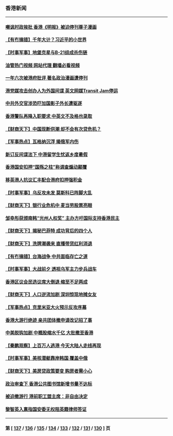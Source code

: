 ### 香港新闻
---
#### [嘲讽时政挨批 香港《明报》被迫停刊尊子漫画](../../pages/ncid1349362/n13993743.md?05120445) 
#### [【有冇搞错】千年大计？习近平的小世界](../../pages/ncid1349362/n13993867.md?05120445) 
#### [【时事军事】地堡克星与B-21组成杀伤链](../../pages/ncid1349362/n13993881.md?05120445) 
#### [油管热门视频 网站代理 翻墙必看视频](http://138.2.39.72:81/youtube.html?epic-marker?05120445)
#### [一年六次被港府批评 著名政治漫画遭停刊](../../pages/ncid1349362/n13993832.md?05120445) 
#### [港党媒攻击创办人为外国间谍 英文网媒Transit Jam停运](../../pages/ncid1349362/n13993624.md?05120445) 
#### [中共外交官涉恐吓加国影子外长遭驱逐](../../pages/ncid1349362/n13992993.md?05120445) 
#### [香港警队再降入职要求 中英文不及格也录取](../../pages/ncid1349362/n13992612.md?05120445) 
#### [【财商天下】中国现断供潮 却不会有次贷危机？](../../pages/ncid1349362/n13992376.md?05120445) 
#### [【军事热点】瓦格纳沉浮 揭俄军内伤](../../pages/ncid1349362/n13992254.md?05120445) 
#### [新订反间谍法下 中港留学生忧返乡度暑假](../../pages/ncid1349362/n13990962.md?05120445) 
#### [香港国安扣押“国殇之柱”称调查煽动颠覆](../../pages/ncid1349362/n13990875.md?05120445) 
#### [移英港人抗议汇丰配合港府扣押强积金](../../pages/ncid1349362/n13990714.md?05120445) 
#### [【时事军事】乌反攻未发 莫斯科已阵脚大乱](../../pages/ncid1349362/n13990189.md?05120445) 
#### [【财商天下】银行业危机中 麦当劳股票亮眼](../../pages/ncid1349362/n13989813.md?05120445) 
#### [邹幸彤获颁南韩“光州人权奖” 主办方吁国际支持香港民主](../../pages/ncid1349362/n13989248.md?05120445) 
#### [【财商天下】揭秘巴菲特 成功背后的四个人](../../pages/ncid1349362/n13989157.md?05120445) 
#### [【财商天下】洗牌潮袭来 直播带货红利消退](../../pages/ncid1349362/n13988352.md?05120445) 
#### [【有冇搞错】台海战争 中共面临存亡之道](../../pages/ncid1349362/n13987819.md?05120445) 
#### [【时事军事】大战前夕 透视乌军主力步兵战车](../../pages/ncid1349362/n13987768.md?05120445) 
#### [香港区议会民选议席大倒退 缩至不足两成](../../pages/ncid1349362/n13987904.md?05120445) 
#### [【财商天下】人口逆流加剧 深圳惊现地摊女友](../../pages/ncid1349362/n13986660.md?05120445) 
#### [【军事热点】克里米亚大火预示反攻序幕](../../pages/ncid1349362/n13986339.md?05120445) 
#### [香港大游行绝迹 亲共团体撤申请改记招了事](../../pages/ncid1349362/n13986482.md?05120445) 
#### [中美脱钩加剧 中概股缩水千亿 大批撤至香港](../../pages/ncid1349362/n13986025.md?05120445) 
#### [【秦鹏观察】上百万人逃港 今天大陆人走线再现](../../pages/ncid1349362/n13986092.md?05120445) 
#### [【时事军事】美核潜艇靠岸韩国 覆盖中俄](../../pages/ncid1349362/n13984911.md?05120445) 
#### [【财商天下】美房贷政策要变 购房者需小心](../../pages/ncid1349362/n13984651.md?05120445) 
#### [政治审查下 香港公共图书馆新增书量不达标](../../pages/ncid1349362/n13984528.md?05120445) 
#### [被迫撤游行 港前职工盟主席：非自由决定](../../pages/ncid1349362/n13984510.md?05120445) 
#### [黎智英入禀指国安委无权阻英籍律师签证](../../pages/ncid1349362/n13984474.md?05120445) 

---
#### 第 [ [137](./137.md?05120445) / [136](./136.md?05120445) / [135](./135.md?05120445) / [134](./134.md?05120445) / [133](./133.md?05120445) / [132](./132.md?05120445) / [131](./131.md?05120445) / [130](./130.md?05120445) ] 页
